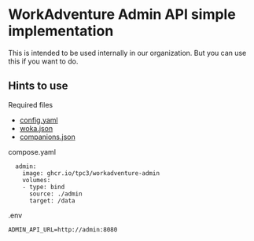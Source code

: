 # WorkAdventure Admin API simple implementation

This is intended to be used internally in our organization.
But you can use this if you want to do.

## Hints to use

Required files
- [config.yaml](./config.template.yaml)
- [woka.json](https://github.com/workadventure/workadventure/raw/refs/heads/develop/play/src/pusher/data/woka.json)
- [companions.json](https://github.com/workadventure/workadventure/blob/develop/play/src/pusher/data/companions.json)

compose.yaml
```
  admin:
    image: ghcr.io/tpc3/workadventure-admin
    volumes:
    - type: bind
      source: ./admin
      target: /data
```

.env
```
ADMIN_API_URL=http://admin:8080
```
